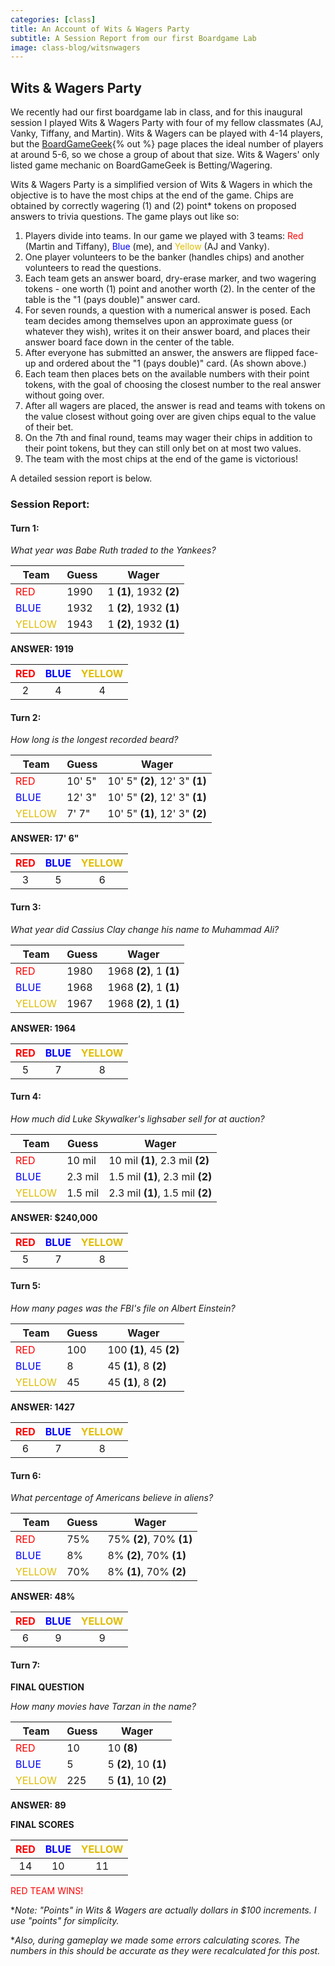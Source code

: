 ```yaml
---
categories: [class]
title: An Account of Wits & Wagers Party
subtitle: A Session Report from our first Boardgame Lab
image: class-blog/witsnwagers
---
```

## Wits & Wagers Party

<!-- e -->

We recently had our first boardgame lab in class, and for this inaugural session I played Wits & Wagers Party with four of my fellow classmates (AJ, Vanky, Tiffany, and Martin). Wits & Wagers can be played with 4-14 players, but the [BoardGameGeek](https://boardgamegeek.com/boardgame/123239/wits-wagers-party){% out %} page places the ideal number of players at around 5-6, so we chose a group of about that size. Wits & Wagers' only listed game mechanic on BoardGameGeek is Betting/Wagering.

Wits & Wagers Party is a simplified version of Wits & Wagers in which the objective is to have the most chips at the end of the game. Chips are obtained by correctly wagering (1) and (2) point* tokens on proposed answers to trivia questions. The game plays out like so:

1. Players divide into teams. In our game we played with 3 teams: <span style="color:red;">Red</span> (Martin and Tiffany), <span style="color:blue;">Blue</span> (me), and <span style="color:#e0bd02;">Yellow</span> (AJ and Vanky).
2. One player volunteers to be the banker (handles chips) and another volunteers to read the questions. 
3. Each team gets an answer board, dry-erase marker, and two wagering tokens - one worth (1) point and another worth (2). In the center of the table is the "1 (pays double)" answer card. 
4. For seven rounds, a question with a numerical answer is posed. Each team decides among themselves upon an approximate guess (or whatever they wish), writes it on their answer board, and places their answer board face down in the center of the table. 
5. After everyone has submitted an answer, the answers are flipped face-up and ordered about the "1 (pays double)" card. (As shown above.)
6. Each team then places bets on the available numbers with their point tokens, with the goal of choosing the closest number to the real answer without going over. 
7. After all wagers are placed, the answer is read and teams with tokens on the value closest without going over are given chips equal to the value of their bet.
8. On the 7th and final round, teams may wager their chips in addition to their point tokens, but they can still only bet on at most two values. 
9. The team with the most chips at the end of the game is victorious! 

A detailed session report is below.

### Session Report:

#### Turn 1:
*What year was Babe Ruth traded to the Yankees?*

| Team | Guess  | Wager      |
|--------|--------|------------|
| <span style="color:red;">RED</span>    | 1990   | 1 **(1)**, 1932 **(2)** |
| <span style="color:blue;">BLUE</span>   | 1932   |1 **(2)**, 1932 **(1)** |
| <span style="color:#e0bd02;">YELLOW</span> | 1943  | 1 **(2)**, 1932 **(1)** |

**ANSWER: 1919**

| <span style="color:red;">RED</span>  | <span style="color:blue;">BLUE</span>  | <span style="color:#e0bd02;">YELLOW</span>   |
|:--------:|:------:|:---------:|
|2|4|4

#### Turn 2:
*How long is the longest recorded beard?*

| Team | Guess  | Wager      |
|--------|--------|------------|
| <span style="color:red;">RED</span>    | 10' 5"   | 10' 5" **(2)**, 12' 3" **(1)** |
| <span style="color:blue;">BLUE</span>   | 12' 3"  | 10' 5" **(2)**, 12' 3" **(1)** |
| <span style="color:#e0bd02;">YELLOW</span> | 7' 7" | 10' 5" **(1)**, 12' 3" **(2)** |

**ANSWER: 17' 6"**

| <span style="color:red;">RED</span>  | <span style="color:blue;">BLUE</span>  | <span style="color:#e0bd02;">YELLOW</span>   |
|:--------:|:------:|:---------:|
|3|5|6

#### Turn 3:
*What year did Cassius Clay change his name to Muhammad Ali?*

| Team | Guess  | Wager      |
|--------|--------|------------|
| <span style="color:red;">RED</span>    | 1980   | 1968 **(2)**, 1 **(1)** |
| <span style="color:blue;">BLUE</span>   | 1968  | 1968 **(2)**, 1 **(1)** |
| <span style="color:#e0bd02;">YELLOW</span> | 1967 |1968 **(2)**, 1 **(1)** |

**ANSWER: 1964**

| <span style="color:red;">RED</span>  | <span style="color:blue;">BLUE</span>  | <span style="color:#e0bd02;">YELLOW</span>   |
|:--------:|:------:|:---------:|
|5|7|8

#### Turn 4:
*How much did Luke Skywalker's lighsaber sell for at auction?*

| Team | Guess  | Wager      |
|--------|--------|------------|
| <span style="color:red;">RED</span>    | 10 mil   | 10 mil **(1)**, 2.3 mil **(2)** |
| <span style="color:blue;">BLUE</span>   | 2.3 mil  | 1.5 mil **(1)**, 2.3 mil **(2)** |
| <span style="color:#e0bd02;">YELLOW</span> | 1.5 mil | 2.3 mil **(1)**, 1.5 mil **(2)** |

**ANSWER: $240,000**

| <span style="color:red;">RED</span>  | <span style="color:blue;">BLUE</span>  | <span style="color:#e0bd02;">YELLOW</span>   |
|:--------:|:------:|:---------:|
|5|7|8

#### Turn 5:
*How many pages was the FBI's file on Albert Einstein?*

| Team | Guess  | Wager      |
|--------|--------|------------|
| <span style="color:red;">RED</span>    | 100      | 100  **(1)**, 45 **(2)** |
| <span style="color:blue;">BLUE</span>   | 8       | 45 **(1)**, 8 **(2)** |
| <span style="color:#e0bd02;">YELLOW</span> | 45    | 45 **(1)**, 8 **(2)** |

**ANSWER: 1427**

| <span style="color:red;">RED</span>  | <span style="color:blue;">BLUE</span>  | <span style="color:#e0bd02;">YELLOW</span>   |
|:--------:|:------:|:---------:|
|6|7|8

#### Turn 6:
*What percentage of Americans believe in aliens?*

| Team | Guess  | Wager      |
|--------|--------|------------|
| <span style="color:red;">RED</span>    | 75%      | 75%  **(2)**, 70% **(1)** |
| <span style="color:blue;">BLUE</span>   | 8%      | 8% **(2)**, 70% **(1)** |
| <span style="color:#e0bd02;">YELLOW</span> | 70%   | 8% **(1)**, 70% **(2)** |

**ANSWER: 48%**

| <span style="color:red;">RED</span>  | <span style="color:blue;">BLUE</span>  | <span style="color:#e0bd02;">YELLOW</span>   |
|:--------:|:------:|:---------:|
|6|9|9

#### Turn 7:
**FINAL QUESTION**

*How many movies have Tarzan in the name?*

| Team | Guess  | Wager      |
|--------|--------|------------|
| <span style="color:red;">RED</span>    | 10       | 10 **(8)** |
| <span style="color:blue;">BLUE</span>   | 5       | 5 **(2)**, 10 **(1)** |
| <span style="color:#e0bd02;">YELLOW</span> | 225   | 5 **(1)**, 10 **(2)** |

**ANSWER: 89**


**FINAL SCORES**

| <span style="color:red;">RED</span>  | <span style="color:blue;">BLUE</span>  | <span style="color:#e0bd02;">YELLOW</span>   |
|:--------:|:------:|:---------:|
|14|10|11

<span style="color:red;">RED TEAM WINS!</span>

**Note: "Points" in Wits & Wagers are actually dollars in $100 increments. I use "points" for simplicity.* 

**Also, during gameplay we made some errors calculating scores. The numbers in this should be accurate as they were recalculated for this post.*